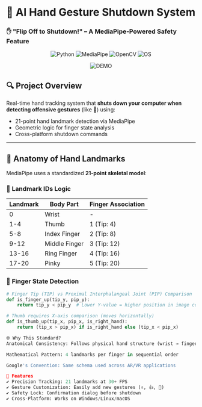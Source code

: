 # 🤖 AI Hand Gesture Shutdown System  
### ✋ "Flip Off to Shutdown!" – A MediaPipe-Powered Safety Feature  

<div align="center">

![Python](https://img.shields.io/badge/Python-3.10%2B-blue?logo=python)
![MediaPipe](https://img.shields.io/badge/MediaPipe-0.9.0-red?logo=google)
![OpenCV](https://img.shields.io/badge/OpenCV-4.7-brightgreen?logo=opencv)
![OS](https://img.shields.io/badge/Windows%2FLinux%2FmacOS-✔-success)

![DEMO](https://media4.giphy.com/media/v1.Y2lkPTc5MGI3NjExZjNlaGpkcGg2NW5tOXlzejhjZGV4eml2MG90cjZiaG11ODV4amthZSZlcD12MV9pbnRlcm5hbF9naWZfYnlfaWQmY3Q9Zw/GeimqsH0TLDt4tScGw/giphy.gif)

</div>

## 🔍 **Project Overview**  
Real-time hand tracking system that **shuts down your computer when detecting offensive gestures** (like 🖕) using:  
- 21-point hand landmark detection via MediaPipe  
- Geometric logic for finger state analysis  
- Cross-platform shutdown commands  

---

## 🦴 **Anatomy of Hand Landmarks**  
MediaPipe uses a standardized **21-point skeletal model**:

### 📐 **Landmark IDs Logic**  
| Landmark | Body Part          | Finger Association |
|----------|--------------------|--------------------|
| 0        | Wrist              | -                  |
| 1-4      | Thumb              | 1 (Tip: 4)         |
| 5-8      | Index Finger       | 2 (Tip: 8)         |
| 9-12     | Middle Finger      | 3 (Tip: 12)        |
| 13-16    | Ring Finger        | 4 (Tip: 16)        |
| 17-20    | Pinky              | 5 (Tip: 20)        |

### 🤌 **Finger State Detection**  
```python
# Finger Tip (TIP) vs Proximal Interphalangeal Joint (PIP) Comparison
def is_finger_up(tip_y, pip_y):
    return tip_y < pip_y  # Lower Y-value = higher position in image coords

# Thumb requires X-axis comparison (moves horizontally)
def is_thumb_up(tip_x, pip_x, is_right_hand):
    return (tip_x > pip_x) if is_right_hand else (tip_x < pip_x)

🌐 Why This Standard?
Anatomical Consistency: Follows physical hand structure (wrist → fingertips)

Mathematical Pattern: 4 landmarks per finger in sequential order

Google's Convention: Same schema used across AR/VR applications

🚀 Features
✔️ Precision Tracking: 21 landmarks at 30+ FPS
✔️ Gesture Customization: Easily add new gestures (✌️, 👍, 🤟)
✔️ Safety Lock: Confirmation dialog before shutdown
✔️ Cross-Platform: Works on Windows/Linux/macOS
